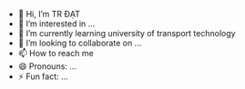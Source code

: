 - 👋 Hi, I’m TR ĐẠT
- 👀 I’m interested in ...
- 🌱 I’m currently learning university of transport technology
- 💞️ I’m looking to collaborate on ...
- 📫 How to reach me
- 😄 Pronouns: ...
- ⚡ Fun fact: ...

<!---
TRDAT04/TRDAT04 is a ✨ special ✨ repository because its `README.md` (this file) appears on your GitHub profile.
You can click the Preview link to take a look at your changes.
--->
